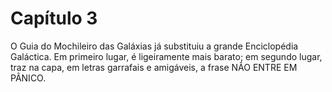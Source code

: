 # Capítulo 3

O Guia do Mochileiro das Galáxias já substituiu a grande Enciclopédia Galáctica. Em primeiro lugar, é ligeiramente mais barato; em segundo lugar, traz na capa, em letras garrafais e amigáveis, a frase NÃO ENTRE EM PÂNICO.

